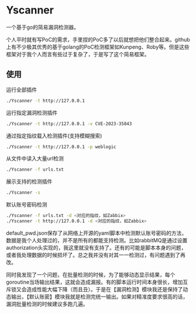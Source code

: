 # Yscanner
一个基于go的简易漏洞检测器。

个人平时就有写PoC的需求，手里捏的PoC多了以后就想把他们整合起来。github上有不少极其优秀的基于golang的PoC检测框架如Kunpeng、Roby等。但是这些框架对于我个人而言有些过于复杂了，于是写了这个简易框架。
## 使用
运行全部插件
```bash
./Yscanner -t http://127.0.0.1
```
运行指定漏洞检测插件
```bash
./Yscanner -t http://127.0.0.1 -v CVE-2023-35843
```
通过指定指纹载入检测插件(支持模糊搜索)
```bash
./Yscanner -t http://127.0.0.1 -p weblogic
```
从文件中读入大量url检测
```bash
./Yscanner -f urls.txt
```
展示支持的检测插件
```bash
./Yscanner -s
```
默认账号密码检测
```bash
./Yscanner -f urls.txt -d <对应的指纹，如Zabbix>
./Yscanner -t http://127.0.0.1 -d <对应的指纹，如Zabbix>
```
default_pwd.json保存了从网络上开源的yaml脚本中检测默认账号密码的方法，数据是我个人处理过的，并不是所有的都能支持检测。比如rabbitMQ是通过设置authorization头实现的，我这里就没有支持了。还有的可能是脚本本身的问题，或者我处理数据的时候损坏了。总之我并没有对其一一检测过，有问题遇到了再改。


同时我发现了一个问题，在批量检测的时候，为了能够动态显示结果，每个goroutine当场输出结果，这就会造成漏报。有的脚本运行时间本身很长，增加互斥锁又会造成性能大幅下降（而且丑）。于是在【漏洞检测】模块我还是保持了动态输出，【默认账密】模块我就是检测完统一输出。如果对精准度要求很高的话，漏洞批量检测的时候建议多跑几遍。